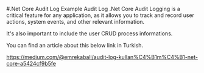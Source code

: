 #.Net Core Audit Log Example
Audit Log  .Net Core
Audit Logging is a critical feature for any application, as it allows you to track and record user actions,
system events, and other relevant information.

It's also important to include the user CRUD process informations.

You can find an article about this below link in Turkish.

https://medium.com/@emrekabali/audit-log-kullan%C4%B1m%C4%B1-net-core-a5424cf9b5fe
